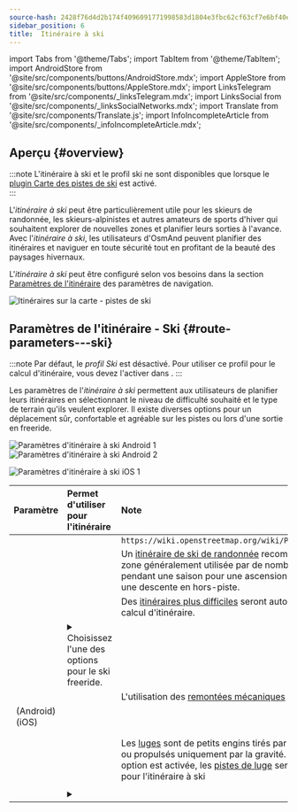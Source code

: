 ```yaml
---
source-hash: 2428f76d4d2b174f4096091771998583d1804e3fbc62cf63cf7e6bf40e95cc8c
sidebar_position: 6
title:  Itinéraire à ski
---
```


import Tabs from '@theme/Tabs';
import TabItem from '@theme/TabItem';
import AndroidStore from '@site/src/components/buttons/AndroidStore.mdx';
import AppleStore from '@site/src/components/buttons/AppleStore.mdx';
import LinksTelegram from '@site/src/components/_linksTelegram.mdx';
import LinksSocial from '@site/src/components/_linksSocialNetworks.mdx';
import Translate from '@site/src/components/Translate.js';
import InfoIncompleteArticle from '@site/src/components/_infoIncompleteArticle.mdx';


## Aperçu {#overview}

:::note
L'itinéraire à ski et le profil ski ne sont disponibles que lorsque le [plugin Carte des pistes de ski](../../plugins/ski-maps.md) est activé.  
:::

L'*itinéraire à ski* peut être particulièrement utile pour les skieurs de randonnée, les skieurs-alpinistes et autres amateurs de sports d'hiver qui souhaitent explorer de nouvelles zones et planifier leurs sorties à l'avance. Avec l'*itinéraire à ski*, les utilisateurs d'OsmAnd peuvent planifier des itinéraires et naviguer en toute sécurité tout en profitant de la beauté des paysages hivernaux.  

L'*itinéraire à ski* peut être configuré selon vos besoins dans la section [Paramètres de l'itinéraire](../guidance/navigation-settings.md#route-parameters) des paramètres de navigation.  

![Itinéraires sur la carte - pistes de ski](@site/static/img/navigation/routing/ski_routing_overview.png)


## Paramètres de l'itinéraire - Ski {#route-parameters---ski}

:::note
Par défaut, le *profil Ski* est désactivé. Pour utiliser ce profil pour le calcul d'itinéraire, vous devez l'activer dans *<Translate android="true" ids="shared_string_menu,shared_string_settings,application_profiles"/>*.
:::

Les paramètres de l'*itinéraire à ski* permettent aux utilisateurs de planifier leurs itinéraires en sélectionnant le niveau de difficulté souhaité et le type de terrain qu'ils veulent explorer. Il existe diverses options pour un déplacement sûr, confortable et agréable sur les pistes ou lors d'une sortie en freeride.  

<Tabs groupId="operating-systems" queryString="current-os">

<TabItem value="android" label="Android">  

![Paramètres d'itinéraire à ski Android 1](@site/static/img/navigation/routing/skiing_routing_1_andr.png) ![Paramètres d'itinéraire à ski Android 2](@site/static/img/navigation/routing/skiing_routing_2_andr.png)

</TabItem>

<TabItem value="ios" label="iOS">

![Paramètres d'itinéraire à ski iOS 1](@site/static/img/navigation/routing/skiing_routing_ios_1.png)

</TabItem>

</Tabs>

| Paramètre | Permet d'utiliser pour l'itinéraire | Note |
|:------------|:---------------|:---------------|
|*<Translate android="true" ids="routing_attr_allow_skating_only_name"/>* | <Translate android="true" ids="routing_attr_allow_skating_only_description"/> |  `https://wiki.openstreetmap.org/wiki/Piste_Maps#Type`  |
|*<Translate android="true" ids="app_mode_ski_touring"/>* |   <Translate android="true" ids="routing_attr_piste_type_skitour_description"/> | Un [itinéraire de ski de randonnée](https://wiki.openstreetmap.org/wiki/Piste_Maps#Type) recommandé ou une zone généralement utilisée par de nombreux skieurs pendant une saison pour une ascension nordique et une descente en hors-piste. |
|*<Translate android="true" ids="routing_attr_allow_advanced_name"/>* |  <Translate android="true" ids="routing_attr_allow_advanced_description"/>  | Des [itinéraires plus difficiles](https://wiki.openstreetmap.org/wiki/Piste_Maps#Difficulty) seront autorisés pour le calcul d'itinéraire. |
|*<Translate android="true" ids="routing_attr_freeride_policy_name"/>* |   <details><summary> Choisissez l'une des options pour le ski freeride.  </summary>![Hors-piste Android](@site/static/img/navigation/routing/offpiste_android.png) </details> |   |
|*<Translate android="true" ids="routing_attr_piste_type_downhill_name"/>* |  <Translate android="true" ids="routing_attr_piste_type_downhill_description"/> | L'utilisation des [remontées mécaniques](https://wiki.openstreetmap.org/wiki/Piste_Maps#Ski_lifts) sera activée |
|*<Translate android="true" ids="routing_attr_piste_type_nordic_name"/>*&nbsp;(Android) *<Translate ios="true" ids="routeInfo_piste_type_name"/>*&nbsp;(iOS) |   <Translate android="true" ids="routing_attr_piste_type_nordic_description"/>|  |
|*<Translate android="true" ids="routing_attr_allow_classic_only_name"/>* |   <Translate android="true" ids="routing_attr_allow_classic_only_description"/>|  |
|*<Translate android="true" ids="routing_attr_allow_expert_name"/>* |   <Translate android="true" ids="routing_attr_allow_expert_description"/>|  |
|*<Translate android="true" ids="routing_attr_piste_type_sled_name"/>* |  <Translate android="true" ids="routing_attr_piste_type_sled_description"/> | Les [luges](https://wiki.openstreetmap.org/wiki/Piste_Maps#Type) sont de petits engins tirés par une personne ou propulsés uniquement par la gravité. Lorsque cette option est activée, les [pistes de luge](https://wiki.openstreetmap.org/wiki/Piste_Maps#Type) seront utilisées pour l'itinéraire à ski |
|*<Translate android="true" ids="routing_attr_allow_intermediate_name"/>* |   <Translate android="true" ids="routing_attr_allow_intermediate_description"/>|  |
|*<Translate android="true" ids="routing_attr_difficulty_preference_name"/>* |  <details><summary>  <Translate android="true" ids="routing_attr_difficulty_preference_description"/> </summary>![Hors-piste Android](@site/static/img/navigation/routing/offpiste_android.png) </details> |  |